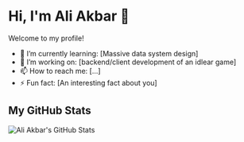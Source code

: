 # Hi, I'm Ali Akbar 👋

Welcome to my profile!

- 🌱 I’m currently learning: [Massive data system design]
- 💼 I’m working on: [backend/client development of an idlear game]
- 📫 How to reach me: [...]
- ⚡ Fun fact: [An interesting fact about you]

## My GitHub Stats
![Ali Akbar's GitHub Stats](https://github-readme-stats.vercel.app/api?username=aliakbar74&show_icons=true&theme=radical)
